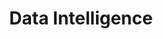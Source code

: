 ---
category: 'services'
title: 'Data Intelligence'
icon: 'draw-polygon'
description: 'Find out when and how data in your organization is created, saved, used, shared, archived and destroyed. Optimize your organization through the use of Data Science.'
---
